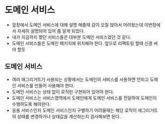 # 도메인 서비스
- 앞장에서 도메인 서비스에 대해 설명 해줄때 감이 오질 않아서 어려웠는데 이번장에서 자세히 설명되어 있어 좀 알게 되었다.
- 내가 지금까지 짰던 서비스들은 대부분 도메인 서비스였던 것 같다.
- 도메인 서비스들은 도메인 패키지에 위치해야 한다. 앞으로 리팩토링 할때 신경 써야 할듯
## 도메인 서비스
- 여러 애그리거트가 사용되는 상황에서는 도메인의 서비스를 사용하면 안되고 도메인 서비스를 만들어 사용해야 한다.
- 도메인 서비스는 상태 없이 로직만 구현되어 있어야 한다.
- 도메인 서비스는 서비스영역에서 도메인에게 도메인 서비스를 전달하여 도메인이 수행하도록 해야한다.
- 응용 서비스인지 도메인 서비스인지 구별하기 어려울때는 해당 로직이 애그리거트의 상태를 변경하거나 상태값을 계산하는지 검사해보면 된다.
